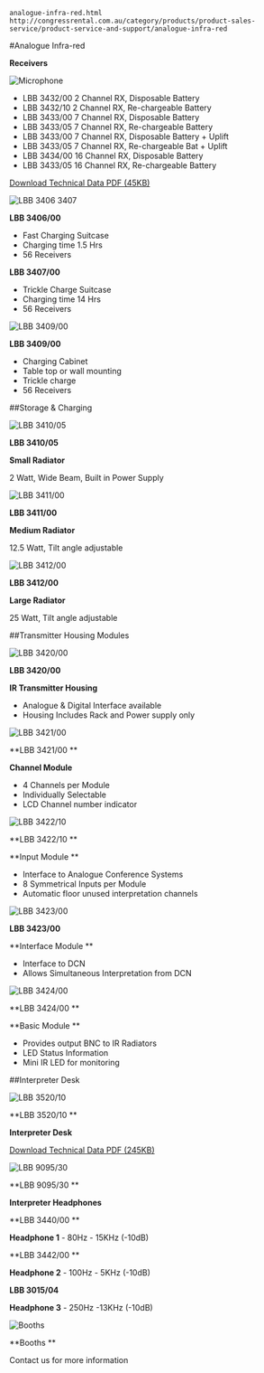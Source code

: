     analogue-infra-red.html
    http://congressrental.com.au/category/products/product-sales-service/product-service-and-support/analogue-infra-red

#Analogue Infra-red

**Receivers**

![Microphone](/wp-content/uploads/2011/09/prod_ccs800_21.jpg)

 - LBB 3432/00 2 Channel RX, Disposable Battery
 - LBB 3432/10 2 Channel RX, Re-chargeable Battery
 - LBB 3433/00 7 Channel RX, Disposable Battery
 - LBB 3433/05 7 Channel RX, Re-chargeable Battery
 - LBB 3433/00 7 Channel RX, Disposable Battery + Uplift
 - LBB 3433/05 7 Channel RX, Re-chargeable Bat + Uplift
 - LBB 3434/00 16 Channel RX, Disposable Battery
 - LBB 3433/05 16 Channel RX, Re-chargeable Battery

[Download Technical Data PDF (45KB) ](/wp-content/uploads/2011/09/lbb3433.pdf)

![LBB 3406 3407](/wp-content/uploads/2011/09/si_s_1.jpg)

**LBB 3406/00**

 - Fast Charging Suitcase
 - Charging time 1.5 Hrs
 - 56 Receivers

**LBB 3407/00**

 - Trickle Charge Suitcase
 - Charging time 14 Hrs
 - 56 Receivers

![LBB 3409/00](/wp-content/uploads/2011/09/si_s_2.jpg)

**LBB 3409/00**

 - Charging Cabinet
 - Table top or wall mounting
 - Trickle charge
 - 56 Receivers



##Storage &amp; Charging

![LBB 3410/05](/wp-content/uploads/2011/09/si_2.jpg)

**LBB 3410/05**

**Small Radiator**

2 Watt, Wide Beam, Built in Power Supply

![LBB 3411/00](/wp-content/uploads/2011/09/si_3.jpg)

**LBB 3411/00**

**Medium Radiator**

12.5 Watt, Tilt angle adjustable

![LBB 3412/00](/wp-content/uploads/2011/09/si_4.jpg)

**LBB 3412/00**

**Large Radiator**

25 Watt, Tilt angle adjustable

##Transmitter Housing Modules

![LBB 3420/00](/wp-content/uploads/2011/09/si_t_1.jpg)

**LBB 3420/00**

**IR Transmitter Housing**

 - Analogue &amp; Digital Interface available
 - Housing Includes Rack and Power supply only

![LBB 3421/00](/wp-content/uploads/2011/09/si_t_2.jpg)

**LBB 3421/00 **

**Channel Module**

 - 4 Channels per Module
 - Individually Selectable
 - LCD Channel number indicator

![LBB 3422/10](/wp-content/uploads/2011/09/si_t_3.jpg)

**LBB 3422/10 **

**Input Module **

 - Interface to Analogue Conference Systems
 - 8 Symmetrical Inputs per Module
 - Automatic floor unused interpretation channels

![LBB 3423/00](/wp-content/uploads/2011/09/si_t_4.jpg)

**LBB 3423/00**

**Interface Module **

 - Interface to DCN
 - Allows Simultaneous Interpretation from DCN

![LBB 3424/00](/wp-content/uploads/2011/09/si_t_5.jpg)

**LBB 3424/00 **

**Basic Module **

 - Provides output BNC to IR Radiators
 - LED Status Information
 - Mini IR LED for monitoring

##Interpreter Desk

![LBB 3520/10](/wp-content/uploads/2011/09/si_6.jpg)

**LBB 3520/10 **

**Interpreter Desk**

[Download Technical Data PDF (245KB) ](/wp-content/uploads/2011/09/lbb352000.pdf)

![LBB 9095/30](/wp-content/uploads/2011/09/si_7.jpg)

**LBB 9095/30 **

**Interpreter Headphones**

**LBB 3440/00 **

**Headphone 1** - 80Hz - 15KHz (-10dB)

**LBB 3442/00 **

**Headphone 2** - 100Hz - 5KHz (-10dB)

**LBB 3015/04**

**Headphone 3** - 250Hz -13KHz (-10dB)

![Booths](/wp-content/uploads/2011/09/si_8.jpg)

**Booths **

Contact us for more information

